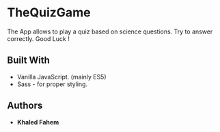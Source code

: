 # TheQuizGame



The App allows to play a quiz based on science questions.
Try to answer correctly. Good Luck !



## Built With

* Vanilla JavaScript. (mainly ES5)
* Sass - for proper styling.


## Authors

* **Khaled Fahem** 

